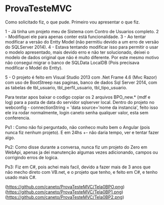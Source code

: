 # ProvaTesteMVC

Como solicitado fiz, o que pude. Primeiro vou apresentar o que fiz.

1 - Já tinha um projeto meu de Sistema com Contro de Usuarios completo. 
2 - Modifiquei ele para apenas conter está funcionalidade.
3 - Ao tentar modificar a versão do Entty Model (não permitiu devido a um erro de versão do SQLServer 2014). 
4 - Estava tentando modificar isso para permitir o usar o modelo apresentado, mais devido erro e não ter solucionado, 
    deixei o modelo de dados original que não é muito diferente. Por este mesmo motivo não consegui migrar o banco de SQLData
    LocalDB (Pois precisava modificar o Model do Entty). 

5 - O projeto é feito em Visual Studio 2013 com .Net Frame 4.6 (Mvc Razor) com uso de BootStreep nas paginas, 
banco de dados Sql Server 2014, com as tabelas de tbl_usuario, tbl_perfil_usuario, tbl_tipo_usuario.

Para testar apos baixar o codigo copiar os 2 arquivos BPO_new.* (mdf e log) para a pasta de data do servidor sqlserver local.
Dentro do projeto no webconfig - connectionString = 'data source='nome da instancia', feito isso ele ira rodar normalmente, 
login caneto senha qualquer valor, esta sem conferencia.

Ps1 : Como não foi perguntado, não conheco muito bem o Angular (pois nunca fiz nenhum projeto). E em 24hs +- não daria tempo,
ver e tentar fazer algo.

Ps2: Como disse durante a conversa, nunca fiz um projeto do Zero em WebApi, apenas ja dei manutenção algumas vezes adicionando,
campos ou corrigindo erros de logica.

Ps3: Fiz em C#, pois achei mais facil, devido a fazer mais de 3 anos que não mecho direto com VB.net, e o projeto que tenho,
e feito em C#, e tenho usado mais C#.

(https://github.com/caneto/ProvaTesteMVC/Tela0BPO.png)
(https://github.com/caneto/ProvaTesteMVC/Tela0BP1.png)
(https://github.com/caneto/ProvaTesteMVC/Tela0BP2.png)
